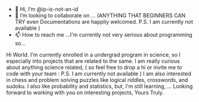 - 👋 Hi, I’m @ip-is-not-an-id
- 💞️ I’m looking to collaborate on ... (ANYTHING THAT BEGINNERS CAN TRY even Documentations are happliy welcomed. P.S. I am currently not available )
- 📫 How to reach me ...I'm currently not very serious about programming so...

<!---
ip-is-not-an-id/ip-is-not-an-id is a ✨ special ✨ repository because its `README.md` (this file) appears on your GitHub profile.
You can click the Preview link to take a look at your changes.
--->

Hi World. I'm currently enrolled in a undergrad program in science, so I especially into projects that are related to the same.
I am really curious about anything science related, ( so feel free to drop a hi or invite me to code with your team : P.S. I am currently not available ) 
I am also interested in chess and problem solving puzzles like logical riddles, crosswords, and sudoku.
I also like probability and statistics, but, I'm still learning, ...
Looking forward to working with you on interesting projects,
       Yours Truly.
